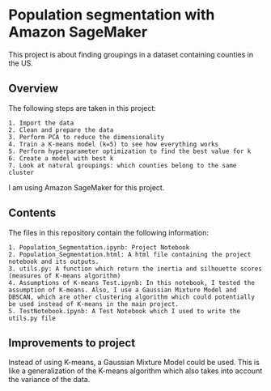 # Population segmentation with Amazon SageMaker

This project is about finding groupings in a dataset containing counties in the US. 

## Overview 

The following steps are taken in this project:

    1. Import the data
    2. Clean and prepare the data
    3. Perform PCA to reduce the dimensionality
    4. Train a K-means model (k=5) to see how everything works
    5. Perform hyperparameter optimization to find the best value for k
    6. Create a model with best k
    7. Look at natural groupings: which counties belong to the same cluster 

I am using Amazon SageMaker for this project. 

## Contents
The files in this repository contain the following information:

    1. Population_Segmentation.ipynb: Project Notebook    
    2. Population_Segmentation.html: A html file containing the project notebook and its outputs.
    3. utils.py: A function which return the inertia and silhouette scores (measures of K-means algorithm)
    4. Assumptions of K-means Test.ipynb: In this notebook, I tested the assumption of K-means. Also, I use a Gaussian Mixture Model and DBSCAN, which are other clustering algorithm which could potentially be used instead of K-means in the main project.
    5. TestNotebook.ipynb: A Test Notebook which I used to write the utils.py file
    
## Improvements to project
Instead of using K-means, a Gaussian Mixture Model could be used. This is like a generalization of the K-means algorithm which also takes into account the variance of the data. 
